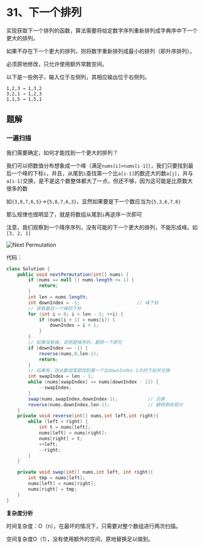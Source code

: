 # 31、下一个排列

实现获取下一个排列的函数，算法需要将给定数字序列重新排列成字典序中下一个更大的排列。

如果不存在下一个更大的排列，则将数字重新排列成最小的排列（即升序排列）。

必须原地修改，只允许使用额外常数空间。

以下是一些例子，输入位于左侧列，其相应输出位于右侧列。

```
1,2,3 → 1,3,2
3,2,1 → 1,2,3
1,1,5 → 1,5,1
```



## 题解

### 一遍扫描

我们需要确定，如何才能找到一个更大的排列？

我们可以把数值分布想象成一个峰（满足`nums[i]>nums[i-1]`），我们只要找到最后一个峰的下标`i`，并且，从尾到`i`查找第一个比`a[i-1]`的数还大的数`a[j]`，并与`a[i-1]`交换，是不是这个数整体都大了一点，但还不够，因为这可能是比原数大很多的数

如`{3,8,7,6,5}`->`{5,8,7,6,3}`，显然如果要是下一个数应当为`{5,3,6,7,8}`

那么规律也很明显了，就是将数组从尾到`i`再逆序一次即可

注意，我们观察到一个降序序列，没有可能的下一个更大的排列，不能形成峰。如`[3, 2, 1]`

![ Next Permutation ](https://gitee.com/zero049/MyNoteImages/raw/master/dd4e79b184b1922429d8cda6148a3f0b7579869e85626e04ba29ba88e8052729-file_1555696116786)

代码：

```java
class Solution {
    public void nextPermutation(int[] nums) {
        if (nums == null || nums.length <= 1) {
            return;
        }
        int len = nums.length;
		int downIndex = -1;						// 峰下标
        // 获取最后一个峰的下标
        for (int i = 0; i < len - 1; ++i) {
            if (nums[i + 1] > nums[i]) {
                downIndex = i + 1;
            }
        }
		// 如果没有峰，说明是降序的，翻转一下即可
        if (downIndex == -1) {
            reverse(nums,0,len-1);
            return;
        }
        // 如果有，则从数组尾部找到第一个比downIndex-1大的下标并交换
        int swapIndex = len - 1;
        while (nums[swapIndex] <= nums[downIndex - 1]) {
            --swapIndex;
        }
        swap(nums,swapIndex,downIndex-1);			// 交换
        reverse(nums,downIndex,len-1);				// 翻转剩余部分
    }
    private void reverse(int[] nums,int left,int right){
        while (left < right) {
            int t = nums[left];
            nums[left] = nums[right];
            nums[right] = t;
            ++left;
            --right;
        }
    }

    private void swap(int[] nums,int left, int right){
        int tmp = nums[left];
        nums[left] = nums[right];
        nums[right] = tmp;
    }
}
```

**复杂度分析**

时间复杂度：O（n），在最坏的情况下，只需要对整个数组进行两次扫描。

空间复杂度O（1），没有使用额外的空间，原地替换足以做到。